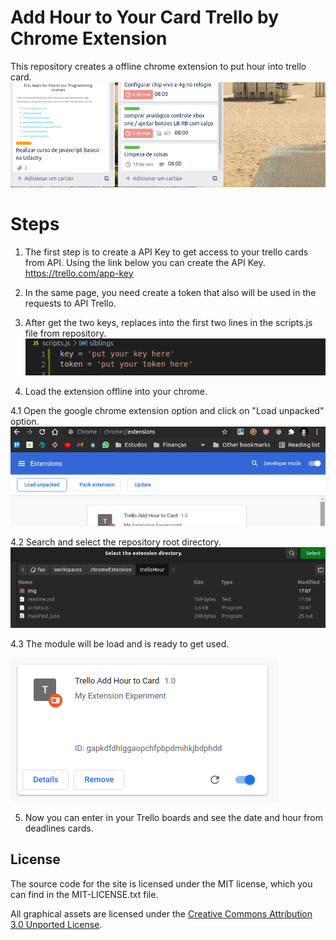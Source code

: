 # Add Hour to Your Card Trello by Chrome Extension
This repository creates a offline chrome extension to put hour into trello card.
![alt text](img/hour.png)

# Steps
1. The first step is to create a API Key to get access to your trello cards from API. 
Using the link below you can create the API Key.
https://trello.com/app-key

2. In the same page, you need create a token that also will be used in the requests to API Trello.

3. After get the two keys, replaces into the first two lines in the scripts.js file from repository.
![alt text](img/keys.png)


4. Load the extension offline into your chrome.

4.1 Open the google chrome extension option and click on "Load unpacked" option.
![alt text](img/extensionOption.png)

4.2 Search and select the repository root directory.
![alt text](img/directory.png)

4.3 The module will be load and is ready to get used.

![alt text](img/extensionLoaded.png)

5. Now you can enter in your Trello boards and see the date and hour from deadlines cards. 

## License

The source code for the site is licensed under the MIT license, which you can find in
the MIT-LICENSE.txt file.

All graphical assets are licensed under the
[Creative Commons Attribution 3.0 Unported License](https://creativecommons.org/licenses/by/3.0/).
